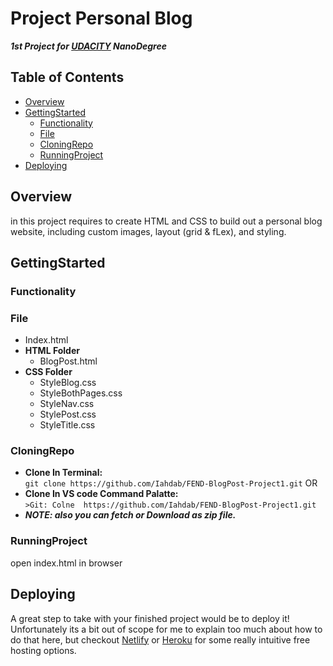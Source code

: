# Project Personal Blog
***1st Project for [UDACITY](UDACITY.com) NanoDegree*** 

## Table of Contents

- [Overview](#Overview)
- [GettingStarted](#GettingStarted)
   - [Functionality](#Functionality)
   - [File](#File)
   - [CloningRepo](#CloningRepo)
   - [RunningProject](#RunningProject)
- [Deploying](#Deploying)

## Overview

in this project requires to create HTML and CSS to build out a personal blog website, including custom images, layout (grid & fLex), and styling. 

## GettingStarted

 ### Functionality
 
 ### File 
 
 - Index.html
 - **HTML Folder**
    - BlogPost.html
 - **CSS Folder** 
    - StyleBlog.css
    - StyleBothPages.css
    - StyleNav.css
    - StylePost.css
    - StyleTitle.css

 ### CloningRepo 
 
  - **Clone In Terminal:**\
    ```git clone https://github.com/Iahdab/FEND-BlogPost-Project1.git```
    OR
  - **Clone In VS code Command Palatte:**\
    ```>Git: Colne  https://github.com/Iahdab/FEND-BlogPost-Project1.git```
  - ***NOTE: also you can fetch or Download as zip file.***
    
 ### RunningProject
 
 open index.html in browser 

## Deploying

A great step to take with your finished project would be to deploy it! Unfortunately its a bit out of scope for me to explain too much about how to do that here, but checkout [Netlify](https://www.netlify.com/) or [Heroku](https://www.heroku.com/) for some really intuitive free hosting options.
